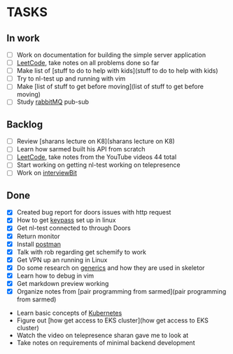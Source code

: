 # TASKS
## In work

- [ ] Work on documentation for building the simple server application
- [ ] [LeetCode](LeetCode), take notes on all problems done so far
- [ ] Make list of [stuff to do to help with kids](stuff to do to help with kids)
- [ ] Try to nl-test up and running with vim
- [ ] Make [list of stuff to get before moving](list of stuff to get before moving)
- [ ] Study [rabbitMQ](rabbitMQ) pub-sub
 
## Backlog

- [ ] Review [sharans lecture on K8](sharans lecture on K8)
- [ ] Learn how sarmed built his API from scratch
- [ ] [LeetCode](LeetCode), take notes from the YouTube videos 44 total
- [ ] Start working on getting nl-test working on telepresence
- [ ] Work on [interviewBit](interviewBit)

## Done

- [X] Created bug report for doors issues with http request
- [X] How to get [keypass](keypass) set up in linux
- [X] Get nl-test connected to through Doors
- [X] Return monitor
- [X] Install [postman](postman)
- [X] Talk with rob regarding get schemify to work
- [X] Get VPN up an running in Linux
- [X] Do some research on [generics](generics) and how they are used in skeletor
- [X] Learn how to debug in vim
- [X] Get markdown preview working
- [X] Organize notes from [pair programming from sarmed](pair programming from sarmed)
- Learn basic concepts of [Kubernetes](Kubernetes)
- Figure out [how get access to EKS cluster](how get access to EKS cluster)
- Watch the video on telepresence sharan gave me to look at
- Take notes on requirements of minimal backend development





